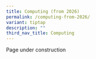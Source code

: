 ```yaml
---
title: Computing (from 2026)
permalink: /computing-from-2026/
variant: tiptap
description: ""
third_nav_title: Computing
---
```

<p>Page under construction</p>